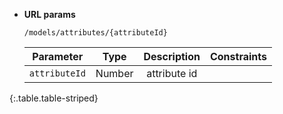 * **URL params**

    `/models/attributes/{attributeId}`

    Parameter|Type|Description|Constraints
    :-------:|:--:|:---------:|:---------:
    `attributeId` |Number|attribute id|
{:.table.table-striped}


